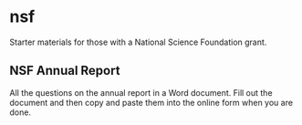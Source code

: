 # nsf

Starter materials for those with a National Science Foundation grant.

## NSF Annual Report

All the questions on the annual report in a Word document. Fill out the document and then copy and paste them into the online form when you are done.

